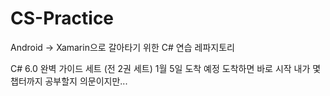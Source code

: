 # CS-Practice
Android -> Xamarin으로 갈아타기 위한 C# 연습 레파지토리

C# 6.0 완벽 가이드 세트 (전 2권 세트)
1월 5일 도착 예정
도착하면 바로 시작
내가 몇 챕터까지 공부할지 의문이지만...
